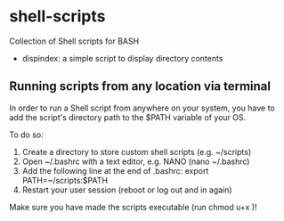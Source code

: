 # shell-scripts

Collection of Shell scripts for BASH

*	dispindex:	a simple script to display directory contents

## Running scripts from any location via terminal

In order to run a Shell script from anywhere on your system, you have 
to add the script's directory path to the $PATH variable of your OS.

To do so:

1.	Create a directory to store custom shell scripts (e.g. ~/scripts)
2.	Open ~/.bashrc with a text editor, e.g. NANO (nano ~/.bashrc)
3.	Add the following line at the end of .bashrc: export PATH=~/scripts:$PATH
4.	Restart your user session (reboot or log out and in again)

Make sure you have made the scripts executable (run chmod u+x <filename>)!

